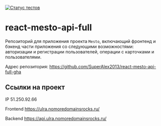 [![Статус тестов](../../actions/workflows/tests.yml/badge.svg)](../../actions/workflows/tests.yml)

# react-mesto-api-full
Репозиторий для приложения проекта `Mesto`, включающий фронтенд и бэкенд части приложения со следующими возможностями: авторизации и регистрации пользователей, операции с карточками и пользователями.

Адрес репозитория: https://github.com/SuperAlex2013/react-mesto-api-full-gha
## Ссылки на проект

IP 51.250.92.66

Frontend https://ulra.nomoredomainsrocks.ru/

Backend https://api.ulra.nomoredomainsrocks.ru/
